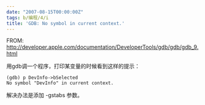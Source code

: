 ```yaml
---
date: "2007-08-15T00:00:00Z"
tags: b/编程/4/i
title: 'GDB: No symbol in current context.'
---
```


FROM: <http://developer.apple.com/documentation/DeveloperTools/gdb/gdb/gdb_9.html>

用gdb调一个程序，打印某变量的时候看到这样的提示：

    (gdb) p DevInfo->bSelected
    No symbol "DevInfo" in current context.

解决办法是添加 -gstabs 参数。


